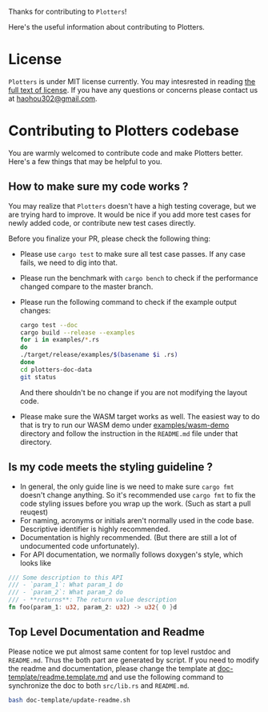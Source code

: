 Thanks for contributing to `Plotters`! 

Here's the useful information about contributing to Plotters.

# License

`Plotters` is under MIT license currently. 
You may intesrested in reading [the full text of license](https://github.com/38/plotters/blob/master/LICENSE).
If you have any questions or concerns please contact us at <haohou302@gmail.com>.

# Contributing to Plotters codebase 

You are warmly welcomed to contribute code and make Plotters better. Here's a few things that may be helpful to you.

## How to make sure my code works ? 

You may realize that `Plotters` doesn't have a high testing coverage, but we are trying hard to improve. 
It would be nice if you add more test cases for newly added code, or contribute new test cases directly. 

Before you finalize your PR, please check the following thing:

- Please use `cargo test` to make sure all test case passes. If any case fails, we need to dig into that.

- Please run the benchmark with `cargo bench` to check if the performance changed compare to the master branch. 

- Please run the following command to check if the example output changes:

  ```bash
  cargo test --doc
  cargo build --release --examples
  for i in examples/*.rs
  do
  ./target/release/examples/$(basename $i .rs)
  done
  cd plotters-doc-data
  git status
  ```
  And there shouldn't be no change if you are not modifying the layout code.
  
- Please make sure the WASM target works as well. The easiest way to do that is try to run our WASM demo under [examples/wasm-demo](https://github.com/38/plotters/blob/master/examples/wasm-demo) directory and follow the instruction in the `README.md` file under that directory.

## Is my code meets the styling guideline ?

- In general, the only guide line is we need to make sure `cargo fmt` doesn't change anything. 
So it's recommended use `cargo fmt` to fix the code styling issues before you wrap up the work. (Such as start a pull reuqest)
- For naming, acronyms or initials aren't normally used in the code base. Descriptive identifier is highly recommended.
- Documentation is highly recommended. (But there are still a lot of undocumented code unfortunately). 
- For API documentation, we normally follows doxygen's style, which looks like
```rust
/// Some description to this API
/// - `param_1`: What param_1 do
/// - `param_2`: What param_2 do
/// - **returns**: The return value description
fn foo(param_1: u32, param_2: u32) -> u32{ 0 }d 
```

## Top Level Documentation and Readme

Please notice we put almost same content for top level rustdoc and `README.md`. Thus the both part are generated by script.
If you need to modify the readme and documentation, please change the template at [doc-template/readme.template.md](https://github.com/38/plotters/blob/master/doc-template/readme.template.md) and 
use the following command to synchronize the doc to both `src/lib.rs` and `README.md`.

```bash
bash doc-template/update-readme.sh
```
